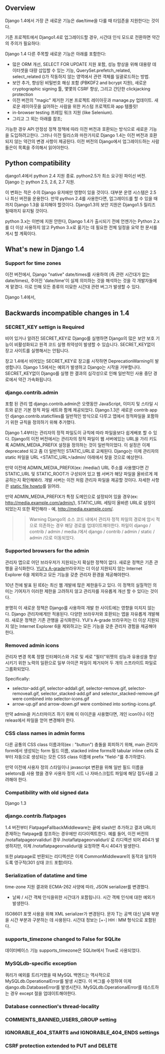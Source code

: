 ## Overview

Django 1.4에서 가장 큰 새로운 기능은 dae/time을 다룰 때 타임존을 지원한다는 것이다.

기존 프로젝트에서 Django1.4로 업그레이드할 경우, 시간대 인식 모드로 전환하면 약간의 주의가 필요하다: 

Django 1.4 다른 주목할 새로운 기능은 아래를 포함한다:
* 많은 ORM 개선, SELECT FOR UPDATE 지원 포함, 성능 향상을 위해 대용량 데이터셋을 대량 삽입할 수 있는 기능, QuerySet.prefetch_related, select_related ()가 작동하지 않는 영역에서 관련 객체를 일괄로드하는 방법.
* 보안 추가, 향상된 비밀번호 해싱 포함 (PBKDF2 and bcrypt 지원), 새로운 cryptographic signing 툴, 몇몇의 CSRF 향상, 그리고 간단한 clickjacking protection
* 이전 버전의 "magic" 제거한 기본 프로젝트 레이아웃과 manage.py 업데이트. 새로운 레이아웃을 싫어하는 사람을 위한 커스텀 프로젝트와 app 템플릿!
* in-browser testing 프레임 워크 지원 (like Selenium).
* 그리고 그 외는 아래를 참조; 

가능한 경우 API 안정성 정책 정책에 따라 이전 버전과 호환되는 방식으로 새로운 기능을 도입하려고한다. 그러나 이전 릴리스와 마찬가지로 Django 1.4는 이전 버전과 호환되지 않는 약간의 변경 사항이 제공된다. 이전 버전의 Django에서 업그레이드하는 사람들은이 목록을 주의해서 읽어야한다.

## Python compatibility
django1.4에서 python 2.4 지원 종료. python2.5가 최소 요구된 파이선 버전. Django 는 python 2.5, 2.6, 2.7 지원.

이 변화는 적은 수의 Django 유저에만 영향이 있을 것이다. 대부분 운영 시스템은 2.5나 최신 버전을 운용한다. 만약 python 2.4를 사용한다면, 업그레이드를 할 수 있을 때까지 Django 1.3을 유지해야 할것이다. Django1.3의 보안 지원은 Django1.5 릴리즈 될때까지 유지될 것이다.

python 3.x는 이번에 지원 안한다, Django 1.4가 출시되기 전에 언젠가는 Python 2.x를 더 이상 사용하지 않고 Python 3.x로 옮기는 데 필요한 전체 일정을 요약 한 문서를 게시 할 계획이다.


## What's new in Django 1.4

### Support for time zones

이전 버전에서,  Django "native" date/times를 사용하여 (즉 관련 시간대가 없는 date/times), 주어진 'date/time'이 실제 의미하는 것을 해석하는 것을 각 개발자들에게 맡겼다. 
이로 인해 모든 종류의 미묘한 시간대 관련 버그가 발생할 수 있다.

Django 1.4에서, 


## Backwards incompatible changes in 1.4

### SECRET_KEY settign is Required
비어 있거나 알려진 SECRET_KEY로 Django를 실행하면 Django의 많은 보안 보호 기능이 비활성화되고 원격 코드 실행 취약성이 발생할 수 있습니다. SECRET_KEY없이 장고 사이트를 실행해서는 안됩니다.

장고 1.4에서 비어있는 SECRET_KEY로 장고를 시작하면 DeprecationWarning이 발생합니다. Django 1.5에서는 예외가 발생하고 Django는 시작을 거부합니다. SECRET_KEY없이 Django를 실행 한 결과의 심각성으로 인해 일반적인 사용 중단 경로에서 약간 가속화됩니다.


### django.contrib.admin
포함 된 관리 앱 django.contrib.admin은 오랫동안 JavaScript, 이미지 및 스타일 시트와 같은 기본 정적 파일 세트와 함께 제공되었다. Django.1.3은 새로운 contrib app인 django.contrib.staticfiles를 일반적인 방식으로 다루고 앱에서 정적파일을 포함하기 위한 규칙을 정의하기 위해 추가했다.

Django 1.4부터는 관리자의 정적 파일도이 규칙에 따라 파일을보다 쉽게 ​​배포 할 수 있다. Django의 이전 버전에서는 관리자의 정적 파일이 웹 서버에있는 URL을 가리 키도록 ADMIN_MEDIA_PREFIX 설정을 정의하는 것이 일반적이었다. 이 설정은 이제 deprecated 되고 좀 더 일반적인 STATIC_URL로 교체된다. Django는 이제 관리자의 static 파일을 URL <STATIC_URL>/admin/ 아래에서 찾을 것으로 예상한다.

만약 이전에 ADMIN_MEDIA_PREFIX(ex: /media/) URL 주소를 사용했다면 간 STATIC_URL 및 STATIC_ROOT가 구성되어 있고 웹 서버가 해당 파일을 올바르게 제공하는지 확인해봐라. 개발 서버는 이전 처럼 관리자 파일을 제공할 것이다. 자세한 사항은 [static file howto](https://django.readthedocs.io/en/1.4.X/howto/static-files.html)를 읽어라.

만약 ADMIN_MEDIA_PREFIX가 특정 도메인으로 설정되어 있을 경우(ex: http://media.example.com/admin/), STATIC_URL 세팅이 올바른 URL로 설정이 되었는지 또한 확인해라 - 예, http://media.example.com/.

>> Warning
>>Django의 소스 코드 내에서 관리자 정적 파일의 경로에 암시 적으로 의존하는 경우 해당 경로를 업데이트해야한다. 파일이 django / contrib / admin / media /에서 django / contrib / admin / static / admin /으로 이동되었다.

### Supported browsers for the admin
관리자 앱으로 어던 브라우저가 지원되는지 확실한 정책이 없다. 새로운 정책은 기존 관행을 공식화한다. [YUI's A-grade](https://github.com/yui/yui3/wiki/Graded-Browser-Support)브라우저는 더 이상 지원되지 않는 Internet Explorer 6을 제외하고 모든 기능을 갖춘 관리자 환경을 제공해야한다.

10년 전에 발표 된 IE6는 최신 웹 개발에 많은 제한을두고 있다. 이 정책의 실질적인 의미는 기여자가 이러한 제한을 고려하지 않고 관리자를 자유롭게 개선 할 수 있다는 것이다.

분명히 이 새로운 정책은 Django를 사용하여 개발 한 사이트에는 영향을 미치지 않는다. Django 관리자에게만 적용된다. 다양한 브라우저와 호환되는 앱을 자유롭게 개발해라.
 새로운 정책은 기존 관행을 공식화한다. YUI's A-grade 브라우저는 더 이상 지원되지 않는 Internet Explorer 6을 제외하고는 모든 기능을 갖춘 관리자 경험을 제공해야 한다.

 ### Removed admin icons
관리자 변경 목록 정렬 인터페이스와 가로 및 세로 "필터"위젯의 성능과 유용성을 향상시키기 위한 노력의 일환으로 일부 아이콘 파일이 제거되어 두 개의 스프라이트 파일로 그룹화되었다.

Specifically: 
* selector-add.gif, selector-addall.gif, selector-remove.gif, selector-removeall.gif, selector_stacked-add.gif and selector_stacked-remove.gif were combined into selector-icons.gif
* arrow-up.gif and arrow-down.gif were combined into sorting-icons.gif.

 만약 admin을 커스터마이즈 하기 위해 이 아이콘을 사용했다면, 개인 icon이나 이전 releas에서 파일을 얻어 변경해야 한다.

 ### CSS class names in admin forms

다른 공통의 CSS class 이름과의(ex : "button") 충돌을 회피하기 위해, main 관리자 form에서 생성되는 form 필드 이름, stacked inline forms와 tabular inline cells 로부터 자동으로 생성되는 모든 CSS class 이름에 prefix "field-"를 추가하였다.

만약 이전에 사용자 정의 스타일이나 javascript 변환을 위해 일반 필드 이름을 seletors를 사용 했을 경우 사용자 정의 시트 나 자바스크립트 파일에 해당 접두사를 고려해야 한다.


### Compatibility with old signed data
Django 1.3 

### django.contrib.flatpages
1.4 버전부터 FlatpageFallbackMiddleware는 끝에 slash만 추가하고 결과 URL이 존재하는 flatpage를 참조하는 경우에만 리다이렉트한다. 예를 들어, 이전 버전의 /notaflatpageorvalidurl 경우 /notaflatpageorvalidurl/ 로 리디렉션 되어 404가 발생하지만, 이제 /notaflatpageorvalidurl을 요청하면 즉시 404가 발생한다. 

또한 platpage로 반환되는 리디렉션은 이제 CommonMiddleware의 동작과 일치하도록 영구적(301 상태 코드 포함)이다.

### Serialization of datatime and time

time-zone 지원 결과와 ECMA-262 사양에 따라, JSON serializer를 변경했다.
* 날짜 / 시간 객체 인식을위한 시간대가 포함됩니다. 시간 객체 인식에 대한 예외가 발생한다.

ISO8601 포맷 사용을 위해 XML serializer가 변경된다. 문자 T는 공백 대신 날짜 부분을 시간 부분과 구분하는 데 사용된다. 
시간대 정보는 [+-] HH : MM 형식으로 포함된다.

### supports_timezone changed to False for SQLite

데이터베이스 기능 supports_timezone은 SQLite에서 True로 사용되었다. 

### MySQLdb-specific exception
쿼리가 예외를 트리거했을 때 MySQL 백엔드는 역사적으로 MySQLdb.OperationalError를 발생 시켰다. 이 버그를 수정하여 이제 django.db.DatabaseError를 발생시킨다. MySQLdb.OperationalError를 테스트하는 경우 except 절을 업데이트해야한다.

### Database connection's thread-locality
### COMMENTS_BANNED_USERS_GROUP setting
### IGNORABLE_404_STARTS and IGNORABLE_404_ENDS settings
### CSRF protection extended to PUT and DELETE
